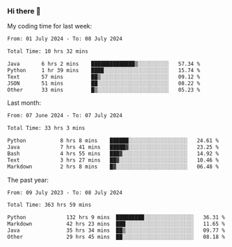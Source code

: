 ### Hi there 👋

My coding time for last week:

<!--START_SECTION:week-->

```txt
From: 01 July 2024 - To: 08 July 2024

Total Time: 10 hrs 32 mins

Java       6 hrs 2 mins    ██████████████▒░░░░░░░░░░   57.34 %
Python     1 hr 39 mins    ████░░░░░░░░░░░░░░░░░░░░░   15.74 %
Text       57 mins         ██▒░░░░░░░░░░░░░░░░░░░░░░   09.12 %
JSON       51 mins         ██░░░░░░░░░░░░░░░░░░░░░░░   08.22 %
Other      33 mins         █▒░░░░░░░░░░░░░░░░░░░░░░░   05.23 %
```

<!--END_SECTION:week-->

Last month:

<!--START_SECTION:month-->

```txt
From: 07 June 2024 - To: 07 July 2024

Total Time: 33 hrs 3 mins

Python           8 hrs 8 mins    ██████░░░░░░░░░░░░░░░░░░░   24.61 %
Java             7 hrs 41 mins   █████▓░░░░░░░░░░░░░░░░░░░   23.25 %
Bash             4 hrs 55 mins   ███▓░░░░░░░░░░░░░░░░░░░░░   14.92 %
Text             3 hrs 27 mins   ██▓░░░░░░░░░░░░░░░░░░░░░░   10.46 %
Markdown         2 hrs 8 mins    █▓░░░░░░░░░░░░░░░░░░░░░░░   06.48 %
```

<!--END_SECTION:month-->

The past year:

<!--START_SECTION:year-->

```txt
From: 09 July 2023 - To: 08 July 2024

Total Time: 363 hrs 59 mins

Python             132 hrs 9 mins  █████████░░░░░░░░░░░░░░░░   36.31 %
Markdown           42 hrs 23 mins  ███░░░░░░░░░░░░░░░░░░░░░░   11.65 %
Java               35 hrs 34 mins  ██▒░░░░░░░░░░░░░░░░░░░░░░   09.77 %
Other              29 hrs 45 mins  ██░░░░░░░░░░░░░░░░░░░░░░░   08.18 %
```

<!--END_SECTION:year-->
